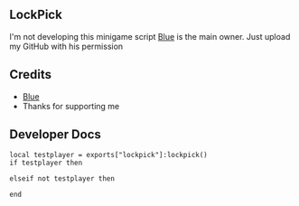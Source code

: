 ## LockPick

I'm not developing this minigame script [Blue](https://github.com/kamelzarandah) is the main owner. Just upload my GitHub with his permission



## Credits

- [Blue](https://github.com/kamelzarandah)
- Thanks for supporting me

## Developer Docs
```
local testplayer = exports["lockpick"]:lockpick()
if testplayer then 

elseif not testplayer then 

end
```
